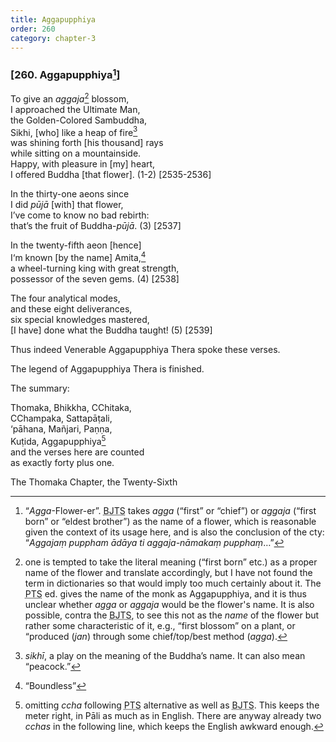 ```yaml
---
title: Aggapupphiya
order: 260
category: chapter-3
---
```


### \[260. Aggapupphiya[^1]\]

To give an *aggaja*[^2] blossom,  
I approached the Ultimate Man,  
the Golden-Colored Sambuddha,  
Sikhi, \[who\] like a heap of fire[^3]  
was shining forth \[his thousand\] rays  
while sitting on a mountainside.  
Happy, with pleasure in \[my\] heart,  
I offered Buddha \[that flower\]. (1-2) \[2535-2536\]

In the thirty-one aeons since  
I did *pūjā* \[with\] that flower,  
I’ve come to know no bad rebirth:  
that’s the fruit of Buddha-*pūjā*. (3) \[2537\]

In the twenty-fifth aeon \[hence\]  
I‘m known \[by the name\] Amita,[^4]  
a wheel-turning king with great strength,  
possessor of the seven gems. (4) \[2538\]

The four analytical modes,  
and these eight deliverances,  
six special knowledges mastered,  
\[I have\] done what the Buddha taught! (5) \[2539\]

Thus indeed Venerable Aggapupphiya Thera spoke these verses.

The legend of Aggapupphiya Thera is finished.

The summary:

Thomaka, Bhikkha, <span class="diacritics" data-state="on">C</span><span class="no-diacritics" data-state="off">Ch</span>itaka,  
<span class="diacritics" data-state="on">C</span><span class="no-diacritics" data-state="off">Ch</span>ampaka, Sattapāṭali,  
‘pāhana, Mañjari, Paṇṇa,  
Kuṭida, Aggapupphiya[^5]  
and the verses here are counted  
as exactly forty plus one.

The Thomaka Chapter, the Twenty-Sixth

[^1]: “*Agga*-Flower-er”. <abbr title="Buddha Jayanthi Tripitaka Series">BJTS</abbr> takes *agga* (“first” or “chief”) or *aggaja* (“first born” or “eldest brother”) as the name of a flower, which is reasonable given the context of its usage here, and is also the conclusion of the cty: “*Aggajaṃ puppham ādāya ti aggaja-nāmakaṃ pupphaṃ*…”

[^2]: one is tempted to take the literal meaning (“first born” etc.) as a proper name of the flower and translate accordingly, but I have not found the term in dictionaries so that would imply too much certainly about it. The <abbr title="Pali Text Society">PTS</abbr> ed. gives the name of the monk as Aggapupphiya, and it is thus unclear whether *agga* or *aggaja* would be the flower's name. It is also possible, contra the <abbr title="Buddha Jayanthi Tripitaka Series">BJTS</abbr>, to see this not as the *name* of the flower but rather some characteristic of it, e.g., “first blossom” on a plant, or “produced (*jan*) through some chief/top/best method (*agga*).

[^3]: *sikhī*, a play on the meaning of the Buddha’s name. It can also mean “peacock.”

[^4]: “Boundless”

[^5]: omitting *<span class="diacritics" data-state="on">c</span><span class="no-diacritics" data-state="off">ch</span>a* following <abbr title="Pali Text Society">PTS</abbr> alternative as well as <abbr title="Buddha Jayanthi Tripitaka Series">BJTS</abbr>. This keeps the meter right, in Pāli as much as in English. There are anyway already two *<span class="diacritics" data-state="on">c</span><span class="no-diacritics" data-state="off">ch</span>as* in the following line, which keeps the English awkward enough.
